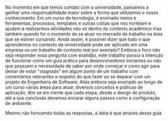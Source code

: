 No momento em que temos contato com a universidade, passamos a ganhar uma responsabilidade maior sobre a forma que utilizamos o nosso conhecimento. Em um curso de tecnologia, é ensinado meios e ferramentas, processos, templates e outras coisas que nos norteiam e ajudam a realizarmos atividades não só dentro do contexto acadêmico mas também quando for o momento de se atuar no mercado de trabalho na área que se estiver cursando. Ainda assim, é possível dizer que tudo o que aprendemos no contexto da universidade pode ser aplicado em uma empresa ou um trabalho de contexto real por exemplo?
Embora o foco não seja responder essa pergunta com exatidão, este trabalho possui a intenção de funcionar como um guia prático para desenvolvedores iniciantes ou não que possuem a necessidade de saber por onde começar e como agir para deixar de estar "stagnado" em algum ponto de um trabalho com comentários relevantes a respeito do que fazer ao se deparar com um projeto de Engenharia de Software. Aliás embora seja ensinado ao longo de um curso várias áreas para atuar, diversos conceitos e práticas de aplicação, têm se em mente que cada etapa, desde o design do produto, até a sua conclusão devemos encarar alguns passos como a configuração de ambiente.

Mesmo não forncendo todas as respostas, a ideia é que através desse guia
